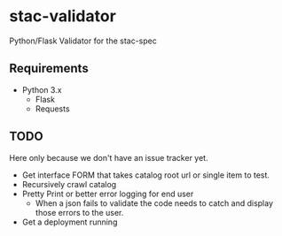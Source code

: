 # stac-validator
Python/Flask Validator for the stac-spec

## Requirements

* Python 3.x
    * Flask
    * Requests

## TODO
Here only because we don't have an issue tracker yet.

* Get interface FORM that takes catalog root url or single item to test.
* Recursively crawl catalog
* Pretty Print or better error logging for end user
    * When a json fails to validate the code needs to catch and display those errors to the user.
* Get a deployment running
